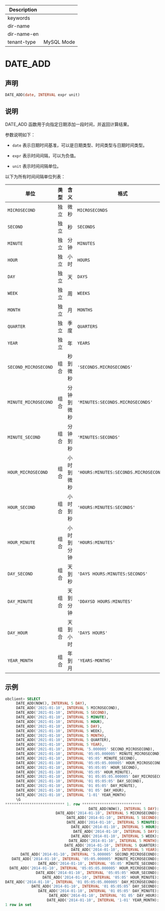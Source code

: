 | Description   |                 |
|---------------|-----------------|
| keywords      |                 |
| dir-name      |                 |
| dir-name-en   |                 |
| tenant-type   | MySQL Mode      |

# DATE_ADD

## 声明

```sql
DATE_ADD(date, INTERVAL expr unit)
```

## 说明

DATE_ADD 函数用于向指定日期添加一段时间，并返回计算结果。

参数说明如下：

* `date` 表示日期时间基准，可以是日期类型、时间类型与日期时间类型。

* `expr` 表示时间间隔，可以为负值。

* `unit` 表示时间间隔单位。

以下为所有时间间隔单位列表：

|          单位          | 类型 |  含义   |                   格式                   |
|----------------------|----|-------|-----------------|
| `MICROSECOND`        | 独立 | 微秒    | `MICROSECONDS`                         |
| `SECOND`             | 独立 | 秒     | `SECONDS`                              |
| `MINUTE`             | 独立 | 分钟    | `MINUTES`                              |
| `HOUR`               | 独立 | 小时    | `HOURS`                                |
| `DAY`                | 独立 | 天     | `DAYS`                                 |
| `WEEK`               | 独立 | 周     | `WEEKS`                                |
| `MONTH`              | 独立 | 月     | `MONTHS`                               |
| `QUARTER`            | 独立 | 季度    | `QUARTERS`                             |
| `YEAR`               | 独立 | 年     | `YEARS`                                |
| `SECOND_MICROSECOND` | 组合 | 秒到微秒  | `'SECONDS.MICROSECONDS'`               |
| `MINUTE_MICROSECOND` | 组合 | 分钟到微秒 | `'MINUTES:SECONDS.MICROSECONDS'`       |
| `MINUTE_SECOND`      | 组合 | 分钟到秒  | `'MINUTES:SECONDS'`                    |
| `HOUR_MICROSECOND`   | 组合 | 小时到微秒 | `'HOURS:MINUTES:SECONDS.MICROSECONDS'` |
| `HOUR_SECOND`        | 组合 | 小时到秒  | `'HOURS:MINUTES:SECONDS'`              |
| `HOUR_MINUTE`        | 组合 | 小时到分钟 | `'HOURS:MINUTES'`                      |
| `DAY_SECOND`         | 组合 | 天到秒   | `'DAYS HOURS:MINUTES:SECONDS'`         |
| `DAY_MINUTE`         | 组合 | 天到分钟  | `'DDAYSD HOURS:MINUTES'`               |
| `DAY_HOUR`           | 组合 | 天到小时  | `'DAYS HOURS'`                         |
| `YEAR_MONTH`         | 组合 | 年到月   | `'YEARS-MONTHS'`                       |

## 示例

```sql
obclient> SELECT
     DATE_ADD(NOW(), INTERVAL 5 DAY),
     DATE_ADD('2021-01-10', INTERVAL 5 MICROSECOND),
     DATE_ADD('2021-01-10', INTERVAL 5 SECOND),
     DATE_ADD('2021-01-10', INTERVAL 5 MINUTE),
     DATE_ADD('2021-01-10', INTERVAL 5 HOUR),
     DATE_ADD('2021-01-10', INTERVAL 5 DAY),
     DATE_ADD('2021-01-10', INTERVAL 5 WEEK),
     DATE_ADD('2021-01-10', INTERVAL 5 MONTH),
     DATE_ADD('2021-01-10', INTERVAL 5 QUARTER),
     DATE_ADD('2021-01-10', INTERVAL 5 YEAR),
     DATE_ADD('2021-01-10', INTERVAL '5.000005' SECOND_MICROSECOND),
     DATE_ADD('2021-01-10', INTERVAL '05:05.000005' MINUTE_MICROSECOND),
     DATE_ADD('2021-01-10', INTERVAL '05:05' MINUTE_SECOND),
     DATE_ADD('2021-01-10', INTERVAL '05:05:05.000005' HOUR_MICROSECOND),
     DATE_ADD('2021-01-10', INTERVAL '05:05:05' HOUR_SECOND),
     DATE_ADD('2021-01-10', INTERVAL '05:05' HOUR_MINUTE),
     DATE_ADD('2021-01-10', INTERVAL '01 05:05:05.000005' DAY_MICROSECOND),
     DATE_ADD('2021-01-10', INTERVAL '01 05:05:05' DAY_SECOND),
     DATE_ADD('2021-01-10', INTERVAL '01 05:05' DAY_MINUTE),
     DATE_ADD('2021-01-10', INTERVAL '01 05' DAY_HOUR),
     DATE_ADD('2021-01-10', INTERVAL '1-01' YEAR_MONTH)
     \G
*************************** 1. row ***************************
                                      DATE_ADD(NOW(), INTERVAL 5 DAY): 2021-04-21 16:04:53
                       DATE_ADD('2014-01-10', INTERVAL 5 MICROSECOND): 2021-01-10 00:00:00.000005
                            DATE_ADD('2014-01-10', INTERVAL 5 SECOND): 2021-01-10 00:00:05
                            DATE_ADD('2014-01-10', INTERVAL 5 MINUTE): 2021-01-10 00:05:00
                              DATE_ADD('2014-01-10', INTERVAL 5 HOUR): 2021-01-10 05:00:00
                               DATE_ADD('2014-01-10', INTERVAL 5 DAY): 2021-01-15
                              DATE_ADD('2014-01-10', INTERVAL 5 WEEK): 2021-02-14
                             DATE_ADD('2014-01-10', INTERVAL 5 MONTH): 2021-06-10
                           DATE_ADD('2014-01-10', INTERVAL 5 QUARTER): 2021-04-10
                              DATE_ADD('2014-01-10', INTERVAL 5 YEAR): 2021-01-10
       DATE_ADD('2014-01-10', INTERVAL '5.000005' SECOND_MICROSECOND): 2021-01-10 00:00:05.000005
   DATE_ADD('2014-01-10', INTERVAL '05:05.000005' MINUTE_MICROSECOND): 2021-01-10 00:05:05.000005
               DATE_ADD('2014-01-10', INTERVAL '05:05' MINUTE_SECOND): 2021-01-10 00:05:05
  DATE_ADD('2014-01-10', INTERVAL '05:05:05.000005' HOUR_MICROSECOND): 2021-01-10 05:05:05.000005
              DATE_ADD('2014-01-10', INTERVAL '05:05:05' HOUR_SECOND): 2021-01-10 05:05:05
                 DATE_ADD('2014-01-10', INTERVAL '05:05' HOUR_MINUTE): 2021-01-10 05:05:00
DATE_ADD('2014-01-10', INTERVAL '01 05:05:05.000005' DAY_MICROSECOND): 2021-01-11 05:05:05.000005
            DATE_ADD('2014-01-10', INTERVAL '01 05:05:05' DAY_SECOND): 2021-01-11 05:05:05
               DATE_ADD('2014-01-10', INTERVAL '01 05:05' DAY_MINUTE): 2021-01-11 05:05:00
                    DATE_ADD('2014-01-10', INTERVAL '01 05' DAY_HOUR): 2021-01-11 05:00:00
                   DATE_ADD('2014-01-10', INTERVAL '1-01' YEAR_MONTH): 2021-02-10
1 row in set
```
